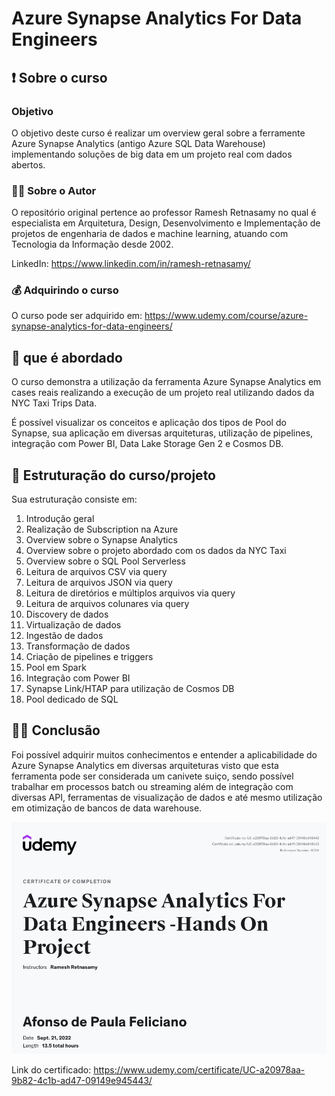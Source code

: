 # Azure Synapse Analytics For Data Engineers


## ❗ Sobre o curso

### Objetivo
O objetivo deste curso é realizar um overview geral sobre a ferramente Azure Synapse Analytics (antigo Azure SQL Data Warehouse) implementando soluções de big data em um projeto real com dados abertos. 

### 👨‍💻 Sobre o Autor

O repositório original pertence ao professor Ramesh Retnasamy no qual é especialista em Arquitetura, Design, Desenvolvimento e Implementação de projetos de engenharia de dados e machine learning, atuando com Tecnologia da Informação desde 2002. 

LinkedIn: https://www.linkedin.com/in/ramesh-retnasamy/

### 💰 Adquirindo o curso

O curso pode ser adquirido em: https://www.udemy.com/course/azure-synapse-analytics-for-data-engineers/

## 📄  que é abordado

O curso demonstra a utilização da ferramenta Azure Synapse Analytics em cases reais realizando a execução de um projeto real utilizando dados da NYC Taxi Trips Data. 

É possível visualizar os conceitos e aplicação dos tipos de Pool do Synapse, sua aplicação em diversas arquiteturas, utilização de pipelines, integração com Power BI, Data Lake Storage Gen 2 e Cosmos DB.

## 📄 Estruturação do curso/projeto

Sua estruturação consiste em: 

1. Introdução geral
2. Realização de Subscription na Azure
3. Overview sobre o Synapse Analytics
4. Overview sobre o projeto abordado com os dados da NYC Taxi
5. Overview sobre o SQL Pool Serverless
6. Leitura de arquivos CSV via query
7. Leitura de arquivos JSON via query
8. Leitura de diretórios e múltiplos arquivos via query
9. Leitura de arquivos colunares via query
10. Discovery de dados
11. Virtualização de dados
12. Ingestão de dados
13. Transformação de dados
14. Criação de pipelines e triggers
15. Pool em Spark
16. Integração com Power BI
17. Synapse Link/HTAP para utilização de Cosmos DB
18. Pool dedicado de SQL


## 👨‍🎓 Conclusão

Foi possível adquirir muitos conhecimentos e entender a aplicabilidade do Azure Synapse Analytics em diversas arquiteturas visto que esta ferramenta pode ser considerada um canivete suiço, sendo possível trabalhar em processos batch ou streaming além de integração com diversas API, ferramentas de visualização de dados e até mesmo utilização em otimização de bancos de data warehouse. 

<p align="center">
 <a href="https://www.udemy.com/certificate/UC-a20978aa-9b82-4c1b-ad47-09149e945443/">
    <img src="imgs/img-01.png" />
 </a>
</p>

Link do certificado: https://www.udemy.com/certificate/UC-a20978aa-9b82-4c1b-ad47-09149e945443/
